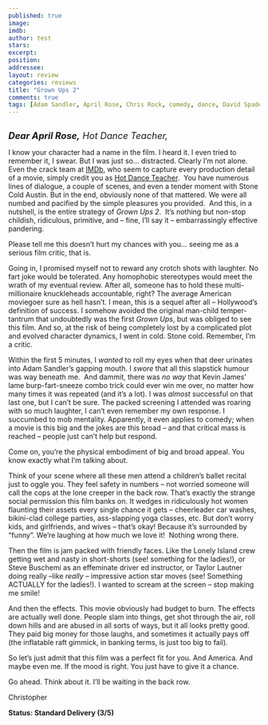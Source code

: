 ```yaml
---
published: true
image: 
imdb: 
author: test 
stars: 
excerpt: 
position: 
addressee: 
layout: review
categories: reviews
title: "Grown Ups 2"
comments: true
tags: [Adam Sandler, April Rose, Chris Rock, comedy, dance, David Spade, Grown Ups 2, hot, Kevin James, Letters, Sequel, Stone Cold Steve Austin, teacher]
---
```

<div><p><span class="full-image-block ssNonEditable"><span><a href="/letters/2013/7/12/grown-ups-2.html"><img src="http://static.squarespace.com/static/5005f6bcc4aa41161b33e89e/5329cf1fe4b07c068ebf74de/5329cf1fe4b07c068ebf7877/1373658288027/Grown%20Ups%202.jpg" alt="" /></a></span></span></p>
<p><em><span style="font-size:130%;"><strong>Dear April Rose,</strong> Hot Dance Teacher,</span></em></p>
<p>I know your character had a name in the film. I heard it. I even tried to remember it, I swear. But I was just so&hellip; distracted. Clearly I&rsquo;m not alone. Even the crack team at <a href="http://www.imdb.com">IMDb</a>, who seem to capture every production detail of a movie, simply credit you as <a href="http://www.imdb.com/name/nm2567554/?ref_=nv_sr_1">Hot Dance Teacher</a>.&nbsp; You have numerous lines of dialogue, a couple of scenes, and even a tender moment with Stone Cold Austin. But in the end, obviously none of that mattered. We were all numbed and pacified by the simple pleasures you provided.&nbsp; And this, in a nutshell, is the entire strategy of <em>Grown Ups 2</em>.&nbsp; It&rsquo;s nothing but non-stop childish, ridiculous, primitive, and &ndash; fine, I&rsquo;ll say it &ndash; embarrassingly effective pandering.</p>
<p>Please tell me this doesn&rsquo;t hurt my chances with you&hellip; seeing me as a serious film critic, that is.</p>
<p>Going in, I promised myself not to reward any crotch shots with laughter. No fart joke would be tolerated. Any homophobic stereotypes would meet the wrath of my eventual review. After all, someone has to hold these multi-millionaire knuckleheads accountable, right? The average American moviegoer sure as hell hasn&rsquo;t. I mean, this is a sequel after all &ndash; Hollywood&rsquo;s definition of success. I somehow avoided the original man-child temper-tantrum<em> </em>that undoubtedly was<em> </em>the first<em> Grown Ups</em>, but was obliged to see this film. And so, at the risk of being completely lost by a complicated plot and evolved character dynamics, I went in cold. Stone cold. Remember, I&rsquo;m a critic.</p>
<p>Within the first 5 minutes, I <em>wanted</em> to roll my eyes when that deer urinates into Adam Sandler&rsquo;s gapping mouth. I <em>swore</em> that all this slapstick humour was way beneath me. &nbsp;And dammit, there was <em>no way</em> that Kevin James&rsquo; lame burp-fart-sneeze combo trick could ever win me over, no matter how many times it was repeated (and it&rsquo;s a lot). I was <em>almost </em>successful on that last one, but I can&rsquo;t be sure. The packed screening I attended was roaring with so much laughter, I can&rsquo;t even remember my own response. I succumbed to mob mentality. Apparently, it even applies to comedy; when a movie is this big and the jokes are this broad &ndash; and that critical mass is reached &ndash; people just can&rsquo;t help but respond.</p>
<p>Come on, you&rsquo;re the physical embodiment of big and broad appeal. You know exactly what I&rsquo;m talking about.</p>
<p>Think of your scene where all these men attend a children&rsquo;s ballet recital just to oggle you. They feel safety in numbers &ndash; not worried someone will call the cops at the lone creeper in the back row. That&rsquo;s exactly the strange social permission this film banks on. It wedges in ridiculously hot women flaunting their assets every single chance it gets &ndash; cheerleader car washes, bikini-clad college parties, ass-slapping yoga classes, etc. But don&rsquo;t worry kids, and girlfriends, and wives &ndash; that&rsquo;s okay! Because it&rsquo;s surrounded by &ldquo;funny&rdquo;. We&rsquo;re laughing at how much we love it! &nbsp;Nothing wrong there.</p>
<p>Then the film is jam packed with friendly faces. Like the Lonely Island crew getting wet and nasty in short-shorts (see! something for the ladies!), or Steve Buschemi as an effeminate driver ed instructor, or Taylor Lautner doing really &ndash;like <em>really</em> &ndash; impressive action star moves (see! Something ACTUALLY for the ladies!). I wanted to scream at the screen &ndash; stop making me smile!</p>
<p>And then the effects. This movie obviously had budget to burn. The effects are actually well done. People slam into things, get shot through the air, roll down hills and are abused in all sorts of ways, but it all looks pretty good. They paid big money for those laughs, and sometimes it actually pays off (the inflatable raft gimmick, in banking terms, is just too big to fail).</p>
<p>So let&rsquo;s just admit that this film was a perfect fit for you. And America. And maybe even me. If the mood is right. You just have to give it a chance.</p>
<p>Go ahead. Think about it. I&rsquo;ll be waiting in the back row.&nbsp;</p>
<p>Christopher</p>
<p><strong>Status: Standard Delivery (3/5)</strong></p></div>
